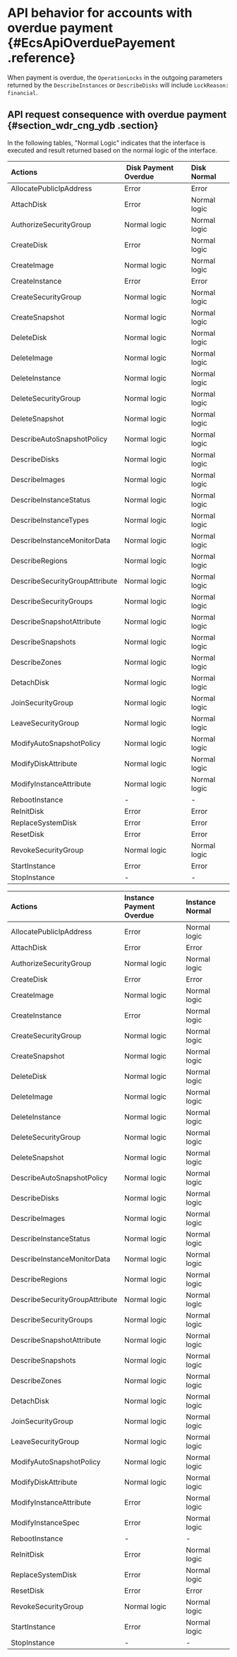 # API behavior for accounts with overdue payment {#EcsApiOverduePayement .reference}

When payment is overdue, the `OperationLocks` in the outgoing parameters returned by the `DescribeInstances` or `DescribeDisks` will include `LockReason: financial`.

## API request consequence with overdue payment {#section_wdr_cng_ydb .section}

In the following tables, "Normal Logic" indicates that the interface is executed and result returned based on the normal logic of the interface.

|Actions| Disk Payment Overdue|Disk Normal|
|:------|:--------------------|:----------|
|AllocatePublicIpAddress|Error|Error|
|AttachDisk|Error|Normal logic|
|AuthorizeSecurityGroup|Normal logic|Normal logic|
|CreateDisk|Error|Normal logic|
|CreateImage|Normal logic|Normal logic|
|CreateInstance|Error|Error|
|CreateSecurityGroup|Normal logic|Normal logic|
|CreateSnapshot|Normal logic|Normal logic|
|DeleteDisk|Normal logic|Normal logic|
|DeleteImage|Normal logic|Normal logic|
|DeleteInstance|Normal logic|Normal logic|
|DeleteSecurityGroup|Normal logic|Normal logic|
|DeleteSnapshot|Normal logic|Normal logic|
|DescribeAutoSnapshotPolicy|Normal logic|Normal logic|
|DescribeDisks|Normal logic|Normal logic|
|DescribeImages|Normal logic|Normal logic|
|DescribeInstanceStatus|Normal logic|Normal logic|
|DescribeInstanceTypes|Normal logic|Normal logic|
|DescribeInstanceMonitorData|Normal logic|Normal logic|
|DescribeRegions|Normal logic|Normal logic|
|DescribeSecurityGroupAttribute|Normal logic|Normal logic|
|DescribeSecurityGroups|Normal logic|Normal logic|
|DescribeSnapshotAttribute|Normal logic|Normal logic|
|DescribeSnapshots|Normal logic|Normal logic|
|DescribeZones|Normal logic|Normal logic|
|DetachDisk|Normal logic|Normal logic|
|JoinSecurityGroup|Normal logic|Normal logic|
|LeaveSecurityGroup|Normal logic|Normal logic|
|ModifyAutoSnapshotPolicy|Normal logic|Normal logic|
|ModifyDiskAttribute|Normal logic|Normal logic|
|ModifyInstanceAttribute|Normal logic|Normal logic|
|RebootInstance|-|-|
|ReInitDisk|Error|Error|
|ReplaceSystemDisk|Error|Error|
|ResetDisk|Error|Error|
|RevokeSecurityGroup|Normal logic|Normal logic|
|StartInstance|Error|Error|
|StopInstance|-|-|

|Actions|Instance Payment Overdue|Instance Normal|
|:------|:-----------------------|:--------------|
|AllocatePublicIpAddress|Error|Normal logic|
|AttachDisk|Error|Error|
|AuthorizeSecurityGroup|Normal logic|Normal logic|
|CreateDisk|Error|Error|
|CreateImage|Normal logic|Normal logic|
|CreateInstance|Error|Normal logic|
|CreateSecurityGroup|Normal logic|Normal logic|
|CreateSnapshot|Normal logic|Normal logic|
|DeleteDisk|Normal logic|Normal logic|
|DeleteImage|Normal logic|Normal logic|
|DeleteInstance|Normal logic|Normal logic|
|DeleteSecurityGroup|Normal logic|Normal logic|
|DeleteSnapshot|Normal logic|Normal logic|
|DescribeAutoSnapshotPolicy|Normal logic|Normal logic|
|DescribeDisks|Normal logic|Normal logic|
|DescribeImages|Normal logic|Normal logic|
|DescribeInstanceStatus|Normal logic|Normal logic|
|DescribeInstanceMonitorData|Normal logic|Normal logic|
|DescribeRegions|Normal logic|Normal logic|
|DescribeSecurityGroupAttribute|Normal logic|Normal logic|
|DescribeSecurityGroups|Normal logic|Normal logic|
|DescribeSnapshotAttribute|Normal logic|Normal logic|
|DescribeSnapshots|Normal logic|Normal logic|
|DescribeZones|Normal logic|Normal logic|
|DetachDisk|Normal logic|Normal logic|
|JoinSecurityGroup|Normal logic|Normal logic|
|LeaveSecurityGroup|Normal logic|Normal logic|
|ModifyAutoSnapshotPolicy|Normal logic|Normal logic|
|ModifyDiskAttribute|Normal logic|Normal logic|
|ModifyInstanceAttribute|Error|Normal logic|
|ModifyInstanceSpec|Error|Normal logic|
|RebootInstance|-|-|
|ReInitDisk|Error|Normal logic|
|ReplaceSystemDisk|Error|Normal logic|
|ResetDisk|Error|Error|
|RevokeSecurityGroup|Normal logic|Normal logic|
|StartInstance|Error|Normal logic|
|StopInstance|-|-|

